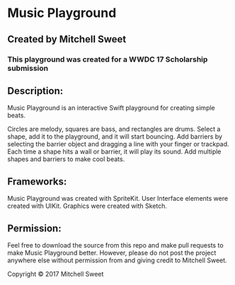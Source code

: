 # Music Playground 

## Created by Mitchell Sweet

### This playground was created for a WWDC 17 Scholarship submission 

## Description: 

Music Playground is an interactive Swift playground for creating simple beats. 

Circles are melody, squares are bass, and rectangles are drums. Select a shape, add it to the playground, and it will start bouncing. Add barriers by selecting the barrier object and dragging a line with your finger or trackpad. Each time a shape hits a wall or barrier, it will play its sound. Add multiple shapes and barriers to make cool beats. 

## Frameworks:

Music Playground was created with SpriteKit. User Interface elements were created with UIKit. Graphics were created with Sketch.

## Permission: 

Feel free to download the source from this repo and make pull requests to make Music Playground better. However, please do not post the project anywhere else without permission from and giving credit to Mitchell Sweet.

Copyright © 2017 Mitchell Sweet
